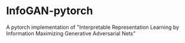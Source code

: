 # InfoGAN-pytorch
A pytorch implementation of "Interpretable Representation Learning by Information Maximizing Generative Adversarial Nets"
